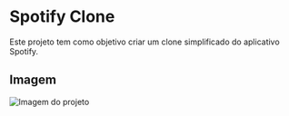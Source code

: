 # Spotify Clone

Este projeto tem como objetivo criar um clone simplificado do aplicativo Spotify.

## Imagem

![Imagem do projeto](spotify_clone.gif)

